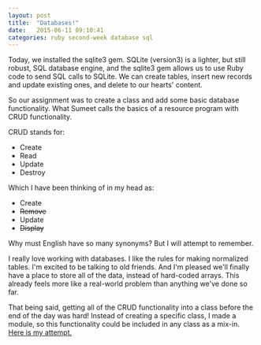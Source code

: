 ```yaml
---
layout: post
title:  "Databases!"
date:   2015-06-11 09:10:41
categories: ruby second-week database sql
---
```


Today, we installed the sqlite3 gem.  SQLite (version3) is a lighter, but still robust, SQL database engine, and the sqlite3 gem allows us to use Ruby code to send SQL calls to SQLite.  We can create tables, insert new records and update existing ones, and delete to our hearts' content.

So our assignment was to create a class and add some basic database functionality.  What Sumeet calls the basics of a resource program with CRUD functionality.

CRUD stands for:

 - Create
 - Read
 - Update
 - Destroy

Which I have been thinking of in my head as:

 - Create
 - ~~Remove~~
 - Update
 - ~~Display~~

Why must English have so many synonyms?  But I will attempt to remember.

I really love working with databases.  I like the rules for making normalized tables.  I'm excited to be talking to old friends.  And I'm pleased we'll finally have a place to store all of the data, instead of hard-coded arrays.  This already feels more like a real-world problem than anything we've done so far.

That being said, getting all of the CRUD functionality into a class before the end of the day was hard!  Instead of creating a specific class, I made a module, so this functionality could be included in any class as a mix-in.  [Here is my attempt.](https://github.com/Gmfholley/06-11-sqlite/blob/master/database_connector.rb)